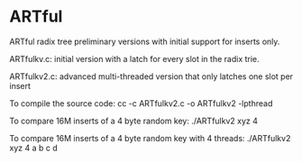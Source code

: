 ARTful
======

ARTful radix tree preliminary versions with initial support for inserts only.

ARTfulkv.c:	initial version with a latch for every slot in the radix trie.

ARTfulkv2.c: advanced multi-threaded version that only latches one slot per insert

To compile the source code:
cc -c ARTfulkv2.c -o ARTfulkv2 -lpthread

To compare 16M inserts of a 4 byte random key:
./ARTfulkv2 xyz 4

To compare 16M inserts of a 4 byte random key with 4 threads:
./ARTfulkv2 xyz 4 a b c d
